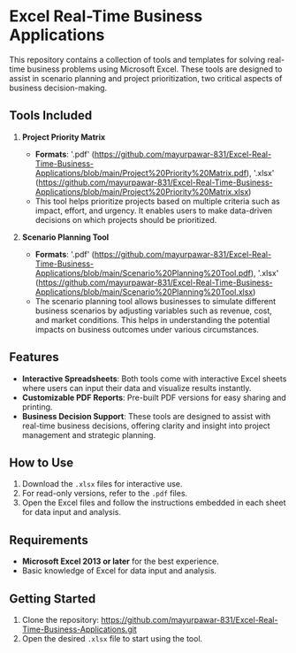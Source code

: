 # Excel Real-Time Business Applications

This repository contains a collection of tools and templates for solving real-time business problems using Microsoft Excel. These tools are designed to assist in scenario planning and project prioritization, two critical aspects of business decision-making.

## Tools Included

1. **Project Priority Matrix**
   - **Formats**: '.pdf' (https://github.com/mayurpawar-831/Excel-Real-Time-Business-Applications/blob/main/Project%20Priority%20Matrix.pdf),
                  '.xlsx' (https://github.com/mayurpawar-831/Excel-Real-Time-Business-Applications/blob/main/Project%20Priority%20Matrix.xlsx)
   - This tool helps prioritize projects based on multiple criteria such as impact, effort, and urgency. It enables users to make data-driven decisions on which projects should be prioritized.

2. **Scenario Planning Tool**
   - **Formats**: '.pdf' (https://github.com/mayurpawar-831/Excel-Real-Time-Business-Applications/blob/main/Scenario%20Planning%20Tool.pdf),
                  '.xlsx' (https://github.com/mayurpawar-831/Excel-Real-Time-Business-Applications/blob/main/Scenario%20Planning%20Tool.xlsx)
   - The scenario planning tool allows businesses to simulate different business scenarios by adjusting variables such as revenue, cost, and market conditions. This helps in understanding the potential impacts on business outcomes under various circumstances.

## Features

- **Interactive Spreadsheets**: Both tools come with interactive Excel sheets where users can input their data and visualize results instantly.
- **Customizable PDF Reports**: Pre-built PDF versions for easy sharing and printing.
- **Business Decision Support**: These tools are designed to assist with real-time business decisions, offering clarity and insight into project management and strategic planning.

## How to Use

1. Download the `.xlsx` files for interactive use.
2. For read-only versions, refer to the `.pdf` files.
3. Open the Excel files and follow the instructions embedded in each sheet for data input and analysis.

## Requirements

- **Microsoft Excel 2013 or later** for the best experience.
- Basic knowledge of Excel for data input and analysis.

## Getting Started

1. Clone the repository:
      https://github.com/mayurpawar-831/Excel-Real-Time-Business-Applications.git
2. Open the desired `.xlsx` file to start using the tool.



